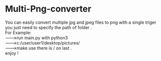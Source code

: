 # Multi-Png-converter
You can easily convert multiple jpg and jpeg files to png with a single triger you just need to specify the path of folder .
<br>
For Example:<br>
--->run main.py with python3<br>
--->c:/user/user1/desktop/pictures/<br>
--->make use there is / on last .<br>
 enjoy !
